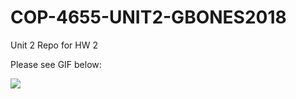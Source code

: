 # COP-4655-UNIT2-GBONES2018
Unit 2 Repo for HW 2

Please see GIF below:

![](https://github.com/G-Bones/COP-4655-UNIT2-GBONES2018/blob/8f4551db28173044d12078d98c8d6a375a749357/Unit%203%20Gif.gif)
